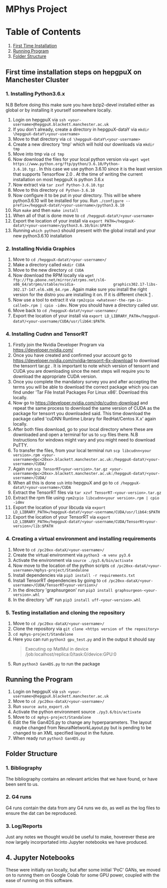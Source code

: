 # MPhys Project
# Table of Contents
1. [First Time Installation](#first-time-installation)
2. [Running Program](#running-program)
3. [Folder Structure](#folder-structure)

## First time installation steps on hepgpuX on Manchester Cluster <a name="first-time-installation"></a>
### 1. Installing Python3.6.x
   N.B Before doing this make sure you have bzip2-devel installed either as global or by installing it yourself somewhere        locally.
   1. Login on hepgpuX via `ssh <your-username>@hepgpuX.blackett.manchester.ac.uk`
   2. If you don't already, create a directory in hepgpuX-dataY via `mkdir \hepgpuX-dataY\<your-username>`
   3. Move to that directory via `cd \hepgpuX-dataY\<your-username>`
   4. Create a new directory 'tmp' which will hold our downloads via `mkdir tmp`
   5. Move into tmp via `cd tmp`
   6. Now download the files for your local python version via `wget wget https://www.python.org/ftp/python/3.6.10/Python-           3.6.10.tgz` . In this case we use python 3.6.10 since it is the least version that supports Tensorflow 2.0 . At the           time of writing the current installation on most hepgpuX is python 3.6.x
   7. Now extract via `tar zxvf Python-3.6.10.tgz`
   8. Move to this directory `cd Python-3.6.10`
   9. Now configure it to be put in your directory. This will be where python3.6.10 will be installed for you. Run                   `./configure --prefix=/hepgpuX-dataY/<your-username>/python3.6.10`
   10. Run `make` and then `make install`
   11. When all of that is done move to `cd /hepgpuX-dataY/<your-username>`
   12. Export the location of your install via `export PATH=/hepgpuX-dataY/<your-username>/python3.6.10/bin:$PATH`
   12. Running `which python3` should present with the global install and your new python3.6.10 installation
   
 ### 2. Installing Nvidia Graphics
   1. Move to `cd /hepgpuX-dataY/<your-username>/`
   2. Make a directory called `mkdir CUDA`
   3. Move to the new directory `cd CUDA`
   4. Now download the RPM locally via `wget ftp://ftp.pbone.net/mirror/atrpms.net/sl6-x86_64/atrpms/stable/nvidia-                 graphics302.17-libs-302.17-147.el6.x86_64.rpm` . Again make sure you install the right version for the distro you are         installing it on. If it is different check [1] .
   5. Now use a tool to extract it via `rpm2cpio <whatever-the-rpm-is-called>.rpm | cpio -idmv`. Now you should have a               directory called usr.
   6. Move back to `cd /hepgpuX-dataY/<your-username>/`
   7. Export the location of your install via `export LD_LIBRARY_PATH=/hepgpuX-dataY/<your-username/CUDA/usr/lib64:$PATH`.
 
 ### 4. Installing Cudnn and TensorRT
   1. Firstly join the Nvidia Developer Program via https://developer.nvidia.com/
   2. Once you have created and confirmed your account go to https://developer.nvidia.com/nvidia-tensorrt-6x-download to             download the tensorrt tar.gz . It is important to note which version of tensorrt and CUDA you are downloading since the       next steps will require you to download the appropriate CUDA version.
   3. Once you complete the mandatory survey you and after accepting the terms you will be able to download the correct             package which you can find under 'Tar File Install Packages For Linux x86'. Download this locally.
   4. Now go to https://developer.nvidia.com/rdp/cudnn-download and repeat the same process to download the same version of         CUDA as the package for tensorrt you downloaded said. This time download the package called 'cuDNN Runtime Library for         RedHat/Centos X.x' again locally.
   5. After both files download, go to your local directory where these are downloaded and open a terminal for us to `scp`           files there. N.B Instructions for windows might vary and you might need to download PuTTY. 
   6. To transfer the files, from your local terminal run `scp libcudnn<your version>.rpm <your-                                     username>@pc<20xx>.blackett.manchester.ac.uk:/hepgpuX-dataY/<your-username>/CUDA/`
   7. Again run `scp TensorRT<your-version>.tar.gz <your-username>@pc<20xx>.blackett.manchester.ac.uk:/hepgpuX-dataY/<your-         username>/CUDA/`
   8. When all this is done `ssh` into hepgpuX and go to `cd /hepgpuX-dataY/<your-username>/CUDA`
   9. Extract the TensorRT files via `tar xzvf TensorRT-<your-version>.tar.gz`
   10. Extract the rpm file using `rpm2cpio libcudnn<your version>.rpm | cpio -idmv`
   11. Export the location of your libcuda via `export LD_LIBRARY_PATH=/hepgpuX-dataY/<your-username/CUDA/usr/lib64:$PATH`
   12. Export the location of your TensorRT via `export LD_LIBRARY_PATH=/hepgpuX-dataY/<your-username/CUDA/TensorRt<your-            version>/lib:$PATH`
   
 ### 4. Creating a virtual environment and installing requirements
   1. Move to `cd /pc20xx-dataX/<your-username>/`
   2. Create the virtual environment via `python3 -m venv py3.6`
   3. Activate the environment via `source ./py3.6/bin/activate`
   4. Now move to the location of the python scripts `cd /pc20xx-dataX/<your-username>/mphys-project/Standalone`
   5. Install dependencies via `pip3 install -r requirements.txt`
   6. Install TensorRT dependencies by going to `cd /pc20xx-dataX/<your-username>/CUDA/TensorRT<your-version>/`
   7. In the directory 'graphsurgeon' run `pip3 install graphsurgeon-<your-version>.whl`
   8. In the directory 'uff' run `pip3 install uff-<your-version>.whl`

### 5. Testing installation and cloning the repository
   1. Move to `cd /pc20xx-dataX/<your-username>/`
   2. Clone the repository via `git clone <https version of the repository>`
   3. `cd mphys-project/Standalone`
   4. Here you can run `python3 gpu_test.py` and in the output it should say
      > Executing op MatMul in device /job:localhost/replica:0/task:0/device:GPU:0
   5. Run `python3 Gan4DS.py` to run the package

## Running the Program <a name="running-program"></a>
   1. Login on hepgpuX via `ssh <your-username>@hepgpuX.blackett.manchester.ac.uk`
   2. Move to `cd /pc20xx-dataX/<your-username>/`
   3. Run `source auto_export.sh`
   4. Activate the python environment source `./py3.6/bin/activate`
   4. Move to `cd mphys-project/Standalone`
   5. Edit the file Gan4DS.py to change any hyperparameters. The layout maybe changed from NeuralNetworkLayout.py but is            pending to be changed to an XML specified layout in the future.
   6. When ready run `python3 Gan4DS.py`
   

## Folder Structure <a name="folder-structure"></a>
### 1. Bibliography

The bibliography contains an relevant articles that we have found, or have been sent to us. 

### 2. G4 runs
G4 runs contain the data from any G4 runs we do, as well as the log files to ensure the dat can be reproduced.

### 3. Log/Reports
Just any notes we thought would be useful to make, hoverever these are now largely incorportated into Jupyter notebooks we have produced. 

## 4. Jupyter Notebooks
These were initially ran locally, but after some initial 'PoC' GANs, we moved on to runnng them on Google Colab for some GPU power, coupled with the ease of running on this software.

   
[1]:http://rpm.pbone.net/index.php3/stat/3/limit/9/srodzaj/1/dl/40/search/libcuda.so.1()(64bit)/field[]/1/field[]/2


